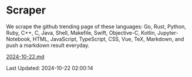 # Scraper

We scrape the github trending page of these languages: Go, Rust, Python, Ruby, C++, C, Java, Shell, Makefile, Swift, Objective-C, Kotlin, Jupyter-Notebook, HTML, JavaScript, TypeScript, CSS, Vue, TeX, Markdown, and push a markdown result everyday.

[2024-10-22.md](https://github.com/cumthxy/github-trending-backup/blob/master/2024-10-22.md)

Last Updated: 2024-10-22 02:00:14